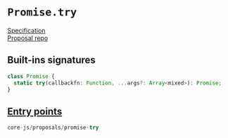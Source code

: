 # `Promise.try`
[Specification](https://tc39.es/proposal-promise-try/)\
[Proposal repo](https://github.com/tc39/proposal-promise-try)

## Built-ins signatures
```ts
class Promise {
  static try(callbackfn: Function, ...args?: Array<mixed>): Promise;
}
```

## [Entry points]({docs-version}/docs/usage#h-entry-points)
```ts
core-js/proposals/promise-try
```
